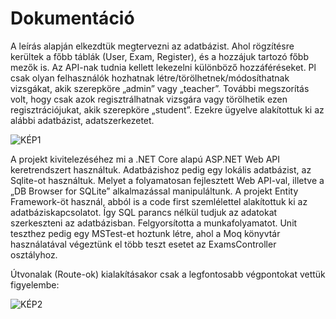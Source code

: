 # Dokumentáció

A leírás alapján elkezdtük megtervezni az adatbázist. Ahol rögzítésre kerültek a főbb táblák (User, Exam, Register), és a hozzájuk tartozó főbb mezők is. Az API-nak tudnia kellett lekezelni különböző hozzáféréseket. Pl csak olyan felhasználók hozhatnak létre/törölhetnek/módosíthatnak vizsgákat, akik szerepköre „admin” vagy „teacher”. További megszorítás volt, hogy csak azok regisztrálhatnak vizsgára vagy törölhetik ezen regisztrációjukat, akik szerepköre „student”. 
Ezekre ügyelve alakítottuk ki az alábbi adatbázist, adatszerkezetet.
<br>

![KÉP1](https://github.com/vellt/rft/assets/61885011/df6773f4-7716-42e9-b416-96aa5331e029)

A projekt kivitelezéséhez mi a .NET Core alapú ASP.NET Web API keretrendszert használtuk. Adatbázishoz pedig egy lokális adatbázist, az Sqlite-ot használtuk. Melyet a folyamatosan fejlesztett Web API-val, illetve a „DB Browser for SQLite” alkalmazással manipuláltunk. A projekt Entity Framework-öt használ, abból is a code first szemlélettel alakítottuk ki az adatbáziskapcsolatot. Így SQL parancs nélkül tudjuk az adatokat szerkeszteni az adatbázisban. Felgyorsította a munkafolyamatot. Unit teszthez pedig egy MSTest-et hoztunk létre, ahol a Moq könyvtár használatával végeztünk el több teszt esetet az ExamsController osztályhoz.

Útvonalak (Route-ok) kialakításakor csak a legfontosabb végpontokat vettük figyelembe:
<br>

![KÉP2](https://github.com/vellt/rft/assets/61885011/118d7d2b-d29d-4465-b693-0e9d712f4194)

